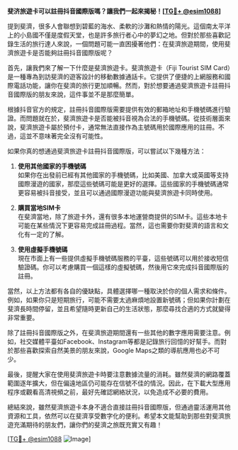 **斐济旅遊卡可以註冊抖音國際版嗎？讓我們一起來揭秘！[[TG💪+ @esim1088](https://t.me/s/esim1088)]**

提到斐濟，很多人會聯想到碧藍的海水、柔軟的沙灘和熱情的陽光。這個南太平洋上的小島國不僅是度假天堂，也是許多旅行者心中的夢幻之地。但對於那些喜歡記錄生活的旅行達人來說，一個問題可能一直困擾著他們：在斐濟旅遊期間，使用斐濟旅遊卡是否能夠註冊抖音國際版呢？

首先，讓我們來了解一下什麼是斐濟旅遊卡。斐濟旅遊卡（Fiji Tourist SIM Card）是一種專為到訪斐濟的遊客設計的移動數據通話卡。它提供了便捷的上網服務和國際電話功能，讓你在斐濟的旅行更加順暢。然而，對於想要通過斐濟旅遊卡註冊抖音國際版的朋友來說，這件事並不是那麼簡單。

根據抖音官方的規定，註冊抖音國際版需要提供有效的郵箱地址和手機號碼進行驗證。而問題就在於，斐濟旅遊卡是否能被抖音視為合法的手機號碼。從技術層面來說，斐濟旅遊卡屬於預付卡，通常無法直接作為主號碼用於國際應用的註冊。不過，這並不意味著完全沒有可能性。

如果你真的想通過斐濟旅遊卡註冊抖音國際版，可以嘗試以下幾種方法：

1. **使用其他國家的手機號碼**  
   如果你在出發前已經有其他國家的手機號碼，比如美國、加拿大或英國等支持國際漫遊的國家，那麼這些號碼可能是更好的選擇。這些國家的手機號碼通常更容易被抖音接受，並且可以通過國際漫遊功能與斐濟旅遊卡同時使用。

2. **購買當地SIM卡**  
   在斐濟當地，除了旅遊卡外，還有很多本地運營商提供的SIM卡。這些本地卡可能在某些情況下更容易完成註冊過程。當然，這也需要你對斐濟的語言和文化有一定的了解。

3. **使用虛擬手機號碼**  
   現在市面上有一些提供虛擬手機號碼服務的平臺，這些號碼可以用於接收短信驗證碼。你可以考慮購買一個這樣的虛擬號碼，然後用它來完成抖音國際版的註冊。

當然，以上方法都有各自的優缺點，具體選擇哪一種取決於你的個人需求和條件。例如，如果你只是短期旅行，可能不需要太過麻煩地設置新號碼；但如果你計劃在斐濟長時間停留，並且希望隨時更新自己的生活狀態，那麼尋找合適的方式就變得非常重要。

除了註冊抖音國際版之外，在斐濟旅遊期間還有一些其他的數字應用需要注意。例如，社交媒體平臺如Facebook、Instagram等都是記錄旅行回憶的好幫手。而對於那些喜歡探索自然美景的朋友來說，Google Maps之類的導航應用也必不可少。

最後，提醒大家在使用斐濟旅遊卡時要注意數據流量的消耗。雖然斐濟的網路覆蓋範圍逐年擴大，但在偏遠地區仍可能存在信號不佳的情況。因此，在下載大型應用程序或觀看高清視頻之前，最好先確認網絡狀況，以免造成不必要的費用。

總結來說，雖然斐濟旅遊卡本身不適合直接註冊抖音國際版，但通過靈活運用其他資源和工具，依然可以在斐濟享受數字化的便利。希望本文能幫助到那些對斐濟旅遊充滿期待的朋友們，讓你們的斐濟之旅既充實又有趣！

[[TG💪+ @esim1088](https://t.me/s/esim1088) ![Image](https://i.postimg.cc/4NQfJmqS/Snipaste-2025-05-13-00-14-12.png)]